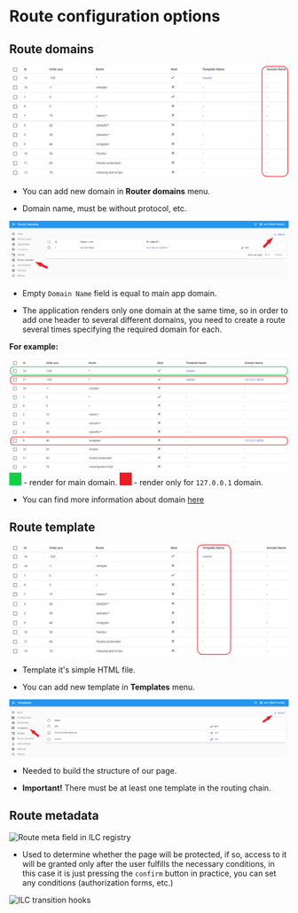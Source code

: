 # Route configuration options

 ## Route domains
 ![ILC registry domains field](../assets/domain-field.png)

 - You can add new domain in **Router domains** menu.

 - Domain name, must be without protocol, etc.

 ![ILC registry domains menu](../assets/domain-create.png)

 - Empty `Domain Name` field is equal to main app domain.

 - The application renders only one domain at the same time, so in order to add one header to several different domains, you need to create a route several times specifying the required domain for each.

 **For example:**

 ![ILC registry domains example](../assets/domain-example.png)
 ![color box](../assets/green-box.png) - render for main domain.
 ![color box](../assets/red-box.png) - render only for `127.0.0.1` domain.

 - You can find more information about domain [here](../multi-domains.md)

 ## Route template
 ![ILC registry template field](../assets/template-field.png)

 - Template it's simple HTML file.

 - You can add new template in **Templates** menu.

 ![ILC registry template menu](../assets/template-create.png)

 - Needed to build the structure of our page.

 - **Important!** There must be at least one template in the routing chain.

 ## Route metadata

 ![Route meta field in ILC registry](./assets/route_meta_field.gif)

 - Used to determine whether the page will be protected, if so, access to it will be granted only after the user fulfills the necessary conditions, in this case it is just pressing the `confirm` button in practice, you can set any conditions (authorization forms, etc.)

 ![ILC transition hooks](./assets/transition_hooks.gif)